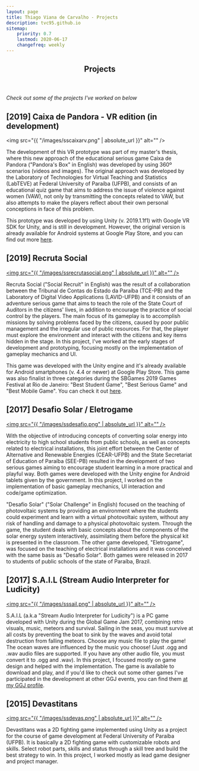 ```yaml
---
layout: page
title: Thiago Viana de Carvalho - Projects
description: tvc95.github.io
sitemap:
    priority: 0.7
    lastmod: 2020-06-17
    changefreq: weekly
---
```

<header class="major"><h2>Projects</h2></header>

<i style="text-align:center">Check out some of the projects I've worked on below</i>

## [2019] Caixa de Pandora - VR edition (in development)

<span class="image left"><img src="{{ "/images/sscaixarv.png" | absolute_url }}" alt="" /></span>

The development of this VR prototype was part of my master's thesis, where this new approach of the educational serious game Caixa de Pandora ("Pandora's Box" in English) was developed by using 360º scenarios (videos and images). The original approach was developed by the Laboratory of Technologies for Virtual Teaching and Statistics (LabTEVE) at Federal University of Paraíba (UFPB), and consists of an educational quiz game that aims to address the issue of violence against women (VAW), not only by transmitting the concepts related to VAW, but also attempts to make the players reflect about their own personal conceptions in face of this problem.

This prototype was developed by using Unity (v. 2019.1.1f1) with Google VR SDK for Unity, and is still in development. However, the original version is already available for Android systems at Google Play Store, and you can find out more [here](https://play.google.com/store/apps/details?id=br.ufpb.labteve.caixapandora&hl=pt_BR).

## [2019] Recruta Social

<a href="https://youtu.be/7Aq0b_pwDIg" class="image left" style="overflow:visible"><img src="{{ "/images/ssrecrutasocial.png" | absolute_url }}" alt="" /></a>

Recruta Social ("Social Recruit" in English) was the result of a collaboration between the Tribunal de Contas do Estado da Paraíba (TCE-PB) and the Laboratory of Digital Video Applications (LAVID-UFPB) and it consists of an adventure serious game that aims to teach the role of the State Court of Auditors in the citizens' lives, in addition to encourage the practice of social control by the players. The main focus of its gameplay is to accomplish missions by solving problems faced by the citizens, caused by poor public management and the irregular use of public resources. For that, the player must explore the environment and interact with the citizens and key items hidden in the stage. In this project, I've worked at the early stages of development and prototyping, focusing mostly on the implementation of gameplay mechanics and UI.

This game was developed with the Unity engine and it's already available for Android smartphones (v. 4.4 or newer) at Google Play Store. This game was also finalist in three categories during the SBGames 2019 Games Festival at Rio de Janeiro: "Best Student Game", "Best Serious Game" and "Best Mobile Game". You can check it out [here](https://play.google.com/store/apps/details?id=com.tce.recrutasocial).

## [2017] Desafio Solar / Eletrogame

<a href="https://youtu.be/lFt-2_nSeSg" class="image left" style="overflow:visible"><img src="{{ "/images/ssdesafio.png" | absolute_url }}" alt="" /></a>

With the objective of introducing concepts of converting solar energy into electricity to high school students from public schools, as well as concepts related to electrical installations, this joint effort between the Center of Alternative and Renewable Energies (CEAR-UFPB) and the State Secretariat of Education of Paraíba (SEE-PB) resulted in the development of two serious games aiming to encourage student learning in a more practical and playful way. Both games were developed with the Unity engine for Android tablets given by the government. In this project, I worked on the implementation of basic gameplay mechanics, UI interaction and code/game optimization.

"Desafio Solar" ("Solar Challenge" in English) focused on the teaching of photovoltaic systems by providing an environment where the students could experiment and learn with a virtual photovoltaic system, without any risk of handling and damage to a physical photovoltaic system. Through the game, the student deals with basic concepts about the components of the solar energy system interactively, assimilating them before the physical kit is presented in the classroom. The other game developed, "Eletrogame", was focused on the teaching of electrical installations and it was conceived with the same basis as "Desafio Solar". Both games were released in 2017 to students of public schools of the state of Paraíba, Brazil.

## [2017] S.A.I.L (Stream Audio Interpreter for Ludicity)

<a href="https://youtu.be/EoN2Vm4uGJM" class="image left" style="overflow:visible"><img src="{{ "/images/sssail.png" | absolute_url }}" alt="" /></a>

S.A.I.L (a.k.a "Stream Audio Interpreter for Ludicity") is a PC game developed with Unity during the Global Game Jam 2017, combining retro visuals, music, meteors and survival. Sailing in the seas, you must survive at all costs by preventing the boat to sink by the waves and avoid total destruction from falling meteors. Choose any music file to play the game! The ocean waves are influenced by the music you choose! (Just .ogg and .wav audio files are supported. If you have any other audio file, you must convert it to .ogg and .wav). In this project, I focused mostly on game design and helped with the implementation. The game is available to download and play, and if you'd like to check out some other games I've participated in the development at other GGJ events, you can find them [at my GGJ profile](https://globalgamejam.org/users/velvetrage).

## [2015] Devastitans

<a href="https://youtu.be/fNfCZitzqCA" class="image left" style="overflow:visible"><img src="{{ "/images/ssdevas.png" | absolute_url }}" alt="" /></a>

Devastitans was a 2D fighting game implemented using Unity as a project for the course of game development at Federal University of Paraíba (UFPB). It is basically a 2D fighting game with customizable robots and skills. Select robot parts, skills and status through a skill tree and build the best strategy to win. In this project, I worked mostly as lead game designer and project manager.

<!-- ### Content is Important
<div class="box">
  <p>
  In saying that, a one-measure fits-all approach won't do the trick with regards to content promoting. Rather, an emphasis on making remarkable, high caliber and totally genuine content that is engaging, helpful and fascinating for customers will get you the crown. From content, video and symbolism to infographics, studies, online courses and podcasts, whatever your favored content medium is, guarantee it is shareable and pertinent to your industry.
  </p>
</div> -->

<!-- <span class="image left"><img src="{{ "/images/pic05.jpg" | absolute_url }}" alt="" /></span>

On social media, we may share our own thoughts and advance our image notwithstanding spreading musings for different associations and affiliations. With such a critical number of associations with people and relationship on social media, our experience can be over-burden with a considerable measure of information. -->
